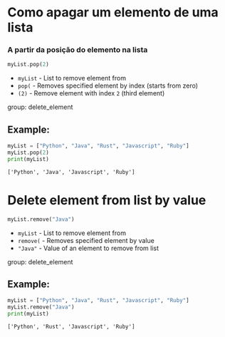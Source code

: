 # Como apagar um elemento de uma lista

### A partir da posição do elemento na lista
```python
myList.pop(2)
```

- `myList` - List to remove element from
- `pop(` - Removes specified element by index (starts from zero) 
- `(2)` - Remove element with index `2` (third element)

group: delete_element

## Example: 
```python
myList = ["Python", "Java", "Rust", "Javascript", "Ruby"]
myList.pop(2)
print(myList)
```
```
['Python', 'Java', 'Javascript', 'Ruby']

```

# Delete element from list by value

```python
myList.remove("Java")
```

- `myList` - List to remove element from
- `remove(` - Removes specified element by value
- `"Java"` - Value of an element to remove from list

group: delete_element

## Example:
```python
myList = ["Python", "Java", "Rust", "Javascript", "Ruby"]
myList.remove("Java")
print(myList)
```
```
['Python', 'Rust', 'Javascript', 'Ruby']

```

